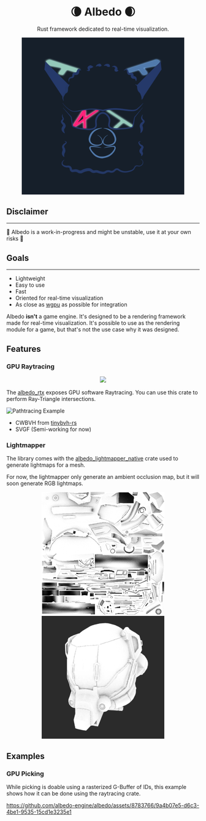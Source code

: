 <h1 align="center">🌘 Albedo 🌒</h1>

<p align="center">
Rust framework dedicated to real-time visualization.
</p>

<p align="center">
  <img src="logo.png" style="width: 424px; margin: auto;"></img>
</p>

## Disclaimer
---

🚧 Albedo is a work-in-progress and might be unstable, use it at your own risks 🚧

## Goals
---

* Lightweight
* Easy to use
* Fast
* Oriented for real-time visualization
* As close as [wgpu](https://github.com/gfx-rs/wgpu) as possible for integration

Albedo **isn't** a game engine. It's designed to be a rendering framework made for real-time visualization. It's possible to
use as the rendering module for a game, but that's not the use case why it was designed.

## Features

### GPU Raytracing

<p align="center">
  <img src="https://github.com/DavidPeicho/albedo/blob/main/screenshots/damaged-helmet.gif" style="margin: auto;"></img>
</p>

The [albedo_rtx](./crates/albedo_rtx) exposes GPU software Raytracing. You can use this crate to perform Ray-Triangle intersections.

![Pathtracing Example](https://github.com/DavidPeicho/albedo/raw/master/screenshots/initial_result.gif)

* CWBVH from [tinybvh-rs](https://github.com/DavidPeicho/tinybvh-rs/)
* SVGF (Semi-working for now)

### Lightmapper

The library comes with the [albedo_lightmapper_native](./crates/albedo_lightmapper_native) crate used to generate lightmaps for a mesh.

For now, the lightmapper only generate an ambient occlusion map, but it will soon generate RGB lightmaps.

<p align="center">
  <img src="./screenshots/ao.png" style="margin: auto; width: 320px"></img>
  <img src="./screenshots/ao_helmet.png" style="margin: auto; width: 320px"></img>
</p>

## Examples

### GPU Picking

While picking is doable using a rasterized G-Buffer of IDs, this example shows how it can be done using the raytracing crate.

https://github.com/albedo-engine/albedo/assets/8783766/9a4b07e5-d6c3-4be1-9535-15cd1e3235e1


